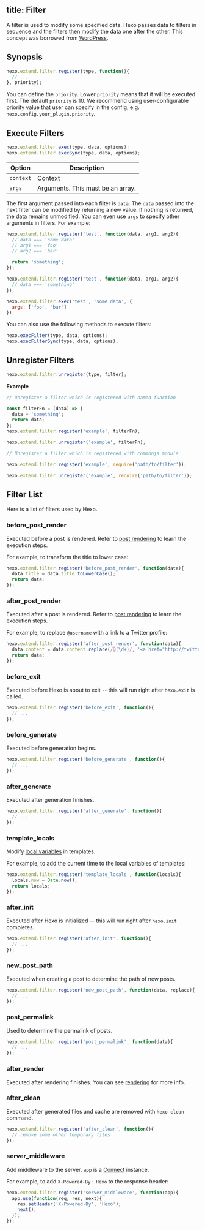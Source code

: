 title: Filter
---
A filter is used to modify some specified data. Hexo passes data to filters in sequence and the filters then modify the data one after the other. This concept was borrowed from [WordPress](http://codex.wordpress.org/Plugin_API#Filters).

## Synopsis

``` js
hexo.extend.filter.register(type, function(){
  // ...
}, priority);
```

You can define the `priority`. Lower `priority` means that it will be executed first. The default `priority` is 10. We recommend using user-configurable priority value that user can specify in the config, e.g. `hexo.config.your_plugin.priority`.

## Execute Filters

``` js
hexo.extend.filter.exec(type, data, options);
hexo.extend.filter.execSync(type, data, options);
```

Option | Description
--- | ---
`context` | Context
`args` | Arguments. This must be an array.

The first argument passed into each filter is `data`. The `data` passed into the next filter can be modified by returning a new value. If nothing is returned, the data remains unmodified. You can even use `args` to specify other arguments in filters. For example:

``` js
hexo.extend.filter.register('test', function(data, arg1, arg2){
  // data === 'some data'
  // arg1 === 'foo'
  // arg2 === 'bar'

  return 'something';
});

hexo.extend.filter.register('test', function(data, arg1, arg2){
  // data === 'something'
});

hexo.extend.filter.exec('test', 'some data', {
  args: ['foo', 'bar']
});
```

You can also use the following methods to execute filters:

``` js
hexo.execFilter(type, data, options);
hexo.execFilterSync(type, data, options);
```

## Unregister Filters

``` js
hexo.extend.filter.unregister(type, filter);
```

**Example**

``` js
// Unregister a filter which is registered with named function

const filterFn = (data) => {
  data = 'something';
  return data;
};
hexo.extend.filter.register('example', filterFn);

hexo.extend.filter.unregister('example', filterFn);
```

``` js
// Unregister a filter which is registered with commonjs module

hexo.extend.filter.register('example', require('path/to/filter'));

hexo.extend.filter.unregister('example', require('path/to/filter'));
```

## Filter List

Here is a list of filters used by Hexo.

### before_post_render

Executed before a post is rendered. Refer to [post rendering](posts.html#Render) to learn the execution steps.

For example, to transform the title to lower case:

``` js
hexo.extend.filter.register('before_post_render', function(data){
  data.title = data.title.toLowerCase();
  return data;
});
```

### after_post_render

Executed after a post is rendered. Refer to [post rendering](posts.html#Render) to learn the execution steps.

For example, to replace `@username` with a link to a Twitter profile:

``` js
hexo.extend.filter.register('after_post_render', function(data){
  data.content = data.content.replace(/@(\d+)/, '<a href="http://twitter.com/$1">#$1</a>');
  return data;
});
```

### before_exit

Executed before Hexo is about to exit -- this will run right after `hexo.exit` is called.

``` js
hexo.extend.filter.register('before_exit', function(){
  // ...
});
```

### before_generate

Executed before generation begins.

``` js
hexo.extend.filter.register('before_generate', function(){
  // ...
});
```

### after_generate

Executed after generation finishes.

``` js
hexo.extend.filter.register('after_generate', function(){
  // ...
});
```

### template_locals

Modify [local variables](../docs/variables.html) in templates.

For example, to add the current time to the local variables of templates:

``` js
hexo.extend.filter.register('template_locals', function(locals){
  locals.now = Date.now();
  return locals;
});
```

### after_init

Executed after Hexo is initialized -- this will run right after `hexo.init` completes.

``` js
hexo.extend.filter.register('after_init', function(){
  // ...
});
```

### new_post_path

Executed when creating a post to determine the path of new posts.

``` js
hexo.extend.filter.register('new_post_path', function(data, replace){
  // ...
});
```

### post_permalink

Used to determine the permalink of posts.

``` js
hexo.extend.filter.register('post_permalink', function(data){
  // ...
});
```

### after_render

Executed after rendering finishes. You can see [rendering](rendering.html#after_render_Filters) for more info.

### after_clean

Executed after generated files and cache are removed with `hexo clean` command.

``` js
hexo.extend.filter.register('after_clean', function(){
  // remove some other temporary files
});
```

### server_middleware

Add middleware to the server. `app` is a [Connect] instance.

For example, to add `X-Powered-By: Hexo` to the response header:

``` js
hexo.extend.filter.register('server_middleware', function(app){
  app.use(function(req, res, next){
    res.setHeader('X-Powered-By', 'Hexo');
    next();
  });
});
```

[Connect]: https://github.com/senchalabs/connect
